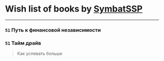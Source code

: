 # Wish list of books by [SymbatSSP](https://plus.google.com/111174942368802285509)
---

### `51` Путь к финансовой независимости

### `51` Тайм драйв
> Как успевать больше

